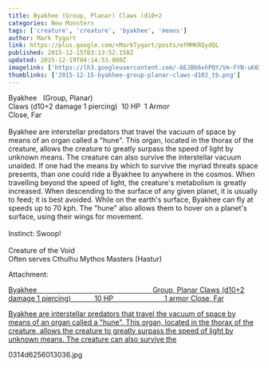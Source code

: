 ```yaml
---
title: Byakhee (Group, Planar) Claws (d10+2
categories: New Monsters
tags: ['creature', 'creature', 'byakhee', 'means']
author: Mark Tygart
link: https://plus.google.com/+MarkTygart/posts/efMMKRQydQL
published: 2015-12-15T03:13:52.158Z
updated: 2015-12-19T04:14:53.000Z
imagelink: ['https://lh3.googleusercontent.com/-6EJBb6xhPQY/Vm-FYN-u60I/AAAAAAAAA5k/lXCAMm5r5IU/w300-h225/0314d6256013036.jpg']
thumblinks: ['2015-12-15-byakhee-group-planar-claws-d102_tb.png']
---
```


Byakhee   (Group, Planar)<br />Claws (d10+2 damage 1 piercing)  10 HP  1 Armor<br />Close, Far<br /><br />Byakhee are interstellar predators that travel the vacuum of space by means of an organ called a &quot;hune&quot;. This organ, located in the thorax of the creature, allows the creature to greatly surpass the speed of light by unknown means. The creature can also survive the interstellar vacuum unaided. If one had the means by which to survive the myriad threats space presents, than one could ride a Byakhee to anywhere in the cosmos. When travelling beyond the speed of light, the creature&#39;s metabolism is greatly increased. When descending to the surface of any given planet, it is usually to feed; it is best avoided. While on the earth&#39;s surface, Byakhee can fly at speeds up to 70 kph. The &quot;hune&quot; also allows them to hover on a planet&#39;s surface, using their wings for movement.<br /><br />Instinct: Swoop!<br /><br />Creature of the Void<br />Often serves Cthulhu Mythos Masters (Hastur)


Attachment:

<a href='https://plus.google.com/photos/118088719859349999400/albums/6228343458510514465/6228343460792822594?sqi=100084733231320276299&sqsi=a00a0016-f654-4964-9167-775a274a627c&sqi=100084733231320276299&sqsi=a00a0016-f654-4964-9167-775a274a627c&sqi=100084733231320276299&sqsi=a00a0016-f654-4964-9167-775a274a627c&sqi=100084733231320276299&sqsi=a00a0016-f654-4964-9167-775a274a627c&sqi=100084733231320276299&sqsi=a00a0016-f654-4964-9167-775a274a627c'>Byakhee                                                           Group, Planar
Claws (d10+2 damage 1 piercing)            10 HP                          1 armor
Close, Far

Byakhee are interstellar predators that travel the vacuum of space by means of an organ called a "hune". This organ, located in the thorax of the creature, allows the creature to greatly surpass the speed of light by unknown means. The creature can also survive the</a>


0314d6256013036.jpg